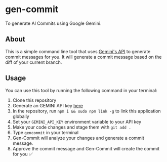 # gen-commit
To generate AI Commits using Google Gemini.

## About

This is a simple command line tool that uses [Gemini's API](https://github.com/google/generative-ai) to generate commit messages for you. It will generate a commit message based on the diff of your current branch.

## Usage

You can use this tool by running the following command in your terminal:

1. Clone this repository
2. Generate an GEMINI API key [here](https://aistudio.google.com/app/apikey )	
3. In the repository, run `npm i && sudo npm link -g` to link this application globally
4. Set your `GEMINI_API_KEY` environment variable to your API key	
5. Make your code changes and stage them with `git add .`	
6. Type `gencommit` in your terminal	
7. Gen-Commit will analyze your changes and generate a commit message.
8. Approve the commit message and Gen-Commit will create the commit for you ✅

